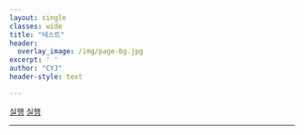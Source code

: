 ```yaml
--- 
layout: single
classes: wide
title: "테스트"
header:
  overlay_image: /img/page-bg.jpg
excerpt: ' '
author: "CYJ"
header-style: text

---  
```



<a href="choijangwook://">실행</a>
<a href="choijangwook://127.0.0.1:5900">실행</a>

---
